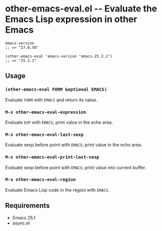 # other-emacs-eval.el -- Evaluate the Emacs Lisp expression in other Emacs

``` emacs-lisp
emacs-version
;; => "27.0.50"

(other-emacs-eval 'emacs-version "emacs-25.3.1")
;; => "25.3.1"
```

## Usage

### `(other-emacs-eval FORM &optional EMACS)`

Evaluate `FORM` with `EMACS` and return its value.

### `M-x other-emacs-eval-expression`

Evaluate `EXP` with `EMACS`; print value in the echo area.

### `M-x other-emacs-eval-last-sexp`

Evaluate sexp before point with `EMACS`; print value in the echo area.

### `M-x other-emacs-eval-print-last-sexp`

Evaluate sexp before point with `EMACS`; print value into current buffer.

### `M-x other-emacs-eval-region`

Evaluate Emacs Lisp code in the region with `EMACS`.

## Requirements

- Emacs 25.1
- async.el
